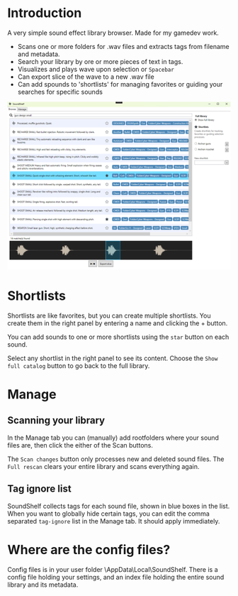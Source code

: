 

# Introduction

A very simple sound effect library browser. Made for my gamedev work.

* Scans one or more folders for .wav files and extracts tags from filename and metadata.
* Search your library by ore or more pieces of text in tags.
* Visualizes and plays wave upon selection or `Spacebar`
* Can export slice of the wave to a new .wav file
* Can add spounds to 'shortlists' for managing favorites or guiding your searches for specific sounds

![screenshot](https://github.com/thomasvt/SoundShelf/blob/master/Screenshot.png)

# Shortlists

Shortlists are like favorites, but you can create multiple shortlists. You create them in the right panel by entering a name and clicking the + button.

You can add sounds to one or more shortlists using the `star` button on each sound.

Select any shortlist in the right panel to see its content. Choose the `Show full catalog` button to go back to the full library.

# Manage

## Scanning your library

In the Manage tab you can (manually) add rootfolders where your sound files are, then click the either of the Scan buttons.

The `Scan changes` button only processes new and deleted sound files. The `Full rescan` clears your entire library and scans everything again.

## Tag ignore list

SoundShelf collects tags for each sound file, shown in blue boxes in the list. When you want to globally hide certain tags, you can edit the comma separated `tag-ignore` list in the Manage tab. It should apply immediately.

# Where are the config files?

Config files is in your user folder \AppData\Local\SoundShelf. There is a config file holding your settings, and an index file holding the entire sound library and its metadata.
